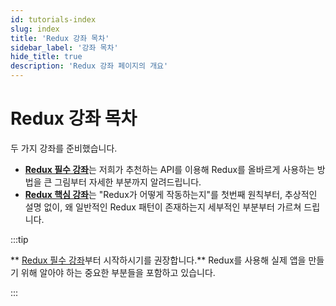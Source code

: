 ```yaml
---
id: tutorials-index
slug: index
title: 'Redux 강좌 목차'
sidebar_label: '강좌 목차'
hide_title: true
description: 'Redux 강좌 페이지의 개요'
---
```


# Redux 강좌 목차

두 가지 강좌를 준비했습니다.

- [**Redux 필수 강좌**](./essentials/part-1-overview-concepts)는 저희가 추천하는 API를 이용해 Redux를 올바르게 사용하는 방법을 큰 그림부터 자세한 부분까지 알려드립니다.
- [**Redux 핵심 강좌**](./fundamentals/part-1-overview.md)는 "Redux가 어떻게 작동하는지"를 첫번째 원칙부터, 추상적인 설명 없이, 왜 일반적인 Redux 패턴이 존재하는지 세부적인 부분부터 가르쳐 드립니다.

:::tip

** [Redux 필수 강좌](./essentials/part-1-overview-concepts)부터 시작하시기를 권장합니다.** Redux를 사용해 실제 앱을 만들기 위해 알아야 하는 중요한 부분들을 포함하고 있습니다.

:::
